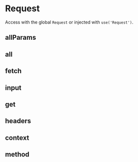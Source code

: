 # Request
Access with the global `Request` or injected with `use('Request')`.


## allParams
##  all
## fetch
## input
## get
## headers
## context
## method